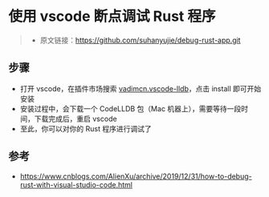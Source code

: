 # 使用 vscode 断点调试 Rust 程序

>* 原文链接：https://github.com/suhanyujie/debug-rust-app.git

## 步骤
* 打开 vscode，在插件市场搜索 [vadimcn.vscode-lldb](https://marketplace.visualstudio.com/items?itemName=vadimcn.vscode-lldb)，点击 install 即可开始安装
* 安装过程中，会下载一个 CodeLLDB 包（Mac 机器上），需要等待一段时间，下载完成后，重启 vscode
* 至此，你可以对你的 Rust 程序进行调试了

## 参考
* https://www.cnblogs.com/AlienXu/archive/2019/12/31/how-to-debug-rust-with-visual-studio-code.html

